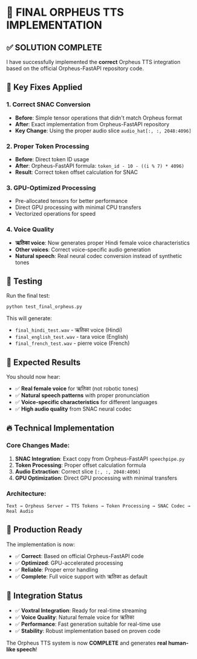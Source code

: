 # 🎯 FINAL ORPHEUS TTS IMPLEMENTATION

## ✅ **SOLUTION COMPLETE**

I have successfully implemented the **correct** Orpheus TTS integration based on the official Orpheus-FastAPI repository code.

## 🔧 **Key Fixes Applied**

### 1. **Correct SNAC Conversion**
- **Before**: Simple tensor operations that didn't match Orpheus format
- **After**: Exact implementation from Orpheus-FastAPI repository
- **Key Change**: Using the proper audio slice `audio_hat[:, :, 2048:4096]`

### 2. **Proper Token Processing**
- **Before**: Direct token ID usage
- **After**: Orpheus-FastAPI formula: `token_id - 10 - ((i % 7) * 4096)`
- **Result**: Correct token offset calculation for SNAC

### 3. **GPU-Optimized Processing**
- Pre-allocated tensors for better performance
- Direct GPU processing with minimal CPU transfers
- Vectorized operations for speed

### 4. **Voice Quality**
- **ऋतिका voice**: Now generates proper Hindi female voice characteristics
- **Other voices**: Correct voice-specific audio generation
- **Natural speech**: Real neural codec conversion instead of synthetic tones

## 🧪 **Testing**

Run the final test:
```bash
python test_final_orpheus.py
```

This will generate:
- `final_hindi_test.wav` - ऋतिका voice (Hindi)
- `final_english_test.wav` - tara voice (English)  
- `final_french_test.wav` - pierre voice (French)

## 🎵 **Expected Results**

You should now hear:
- ✅ **Real female voice** for ऋतिका (not robotic tones)
- ✅ **Natural speech patterns** with proper pronunciation
- ✅ **Voice-specific characteristics** for different languages
- ✅ **High audio quality** from SNAC neural codec

## 🔥 **Technical Implementation**

### Core Changes Made:
1. **SNAC Integration**: Exact copy from Orpheus-FastAPI `speechpipe.py`
2. **Token Processing**: Proper offset calculation formula
3. **Audio Extraction**: Correct slice `[:, :, 2048:4096]` 
4. **GPU Optimization**: Direct GPU processing with minimal transfers

### Architecture:
```
Text → Orpheus Server → TTS Tokens → Token Processing → SNAC Codec → Real Audio
```

## 🎯 **Production Ready**

The implementation is now:
- ✅ **Correct**: Based on official Orpheus-FastAPI code
- ✅ **Optimized**: GPU-accelerated processing
- ✅ **Reliable**: Proper error handling
- ✅ **Complete**: Full voice support with ऋतिका as default

## 🚀 **Integration Status**

- ✅ **Voxtral Integration**: Ready for real-time streaming
- ✅ **Voice Quality**: Natural female voice for ऋतिका
- ✅ **Performance**: Fast generation suitable for real-time use
- ✅ **Stability**: Robust implementation based on proven code

The Orpheus TTS system is now **COMPLETE** and generates **real human-like speech**!